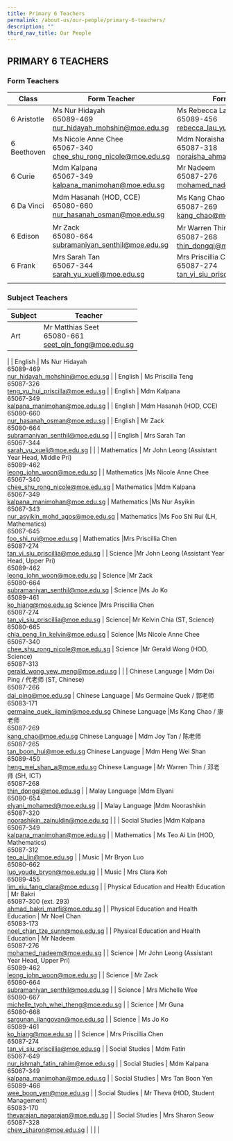 ```yaml
---
title: Primary 6 Teachers
permalink: /about-us/our-people/primary-6-teachers/
description: ""
third_nav_title: Our People
---
```

## PRIMARY 6 TEACHERS

### Form Teachers

| Class | Form Teacher | Form Teacher |
|---|---|---|
| 6 Aristotle | Ms Nur Hidayah<br>65089-469<br>[nur\_hidayah\_mohshin@moe.edu.sg](mailto:nur\_hidayah\_mohshin@moe.edu.sg) |Ms Rebecca Lau (ST, Music)<br>65089-456<br>[rebecca\_lau\_yuen\_sun@moe.edu.sg](mailto:rebecca\_lau\_yuen\_sun@moe.edu.sg) |
| 6 Beethoven | Ms Nicole Anne Chee<br>65067-340<br>[chee\_shu\_rong\_nicole@moe.edu.sg](mailto:chee\_shu\_rong\_nicole@moe.edu.sg) | Mdm Noraisha<br>65087-318<br>[noraisha\_ahmad@moe.edu.sg](mailto:noraisha\_ahmad@moe.edu.sg) |
| 6 Curie | Mdm Kalpana<br>65067-349<br>[kalpana\_manimohan@moe.edu.sg](mailto:kalpana\_manimohan@moe.edu.sg) | Mr Nadeem<br>65087-276<br>[mohamed\_nadeem@moe.edu.sg](mailto:mohamed\_nadeem@moe.edu.sg) |
| 6 Da Vinci |Mdm Hasanah (HOD, CCE)<br>65080-660<br>[nur\_hasanah\_osman@moe.edu.sg](mailto:nur\_hasanah\_osman@moe.edu.sg) | Ms Kang Chao / 康老师<br>65087-269<br>[kang\_chao@moe.edu.sg](mailto:kang\_chao@moe.edu.sg) |
| 6 Edison | Mr Zack<br>65080-664<br>[subramaniyan\_senthil@moe.edu.sg](mailto:subramaniyan\_senthil@moe.edu.sg) | Mr Warren Thin / 邓老师 (SH, ICT)<br>65087-268<br>[thin\_dongqi@moe.edu.sg](mailto:thin\_dongqi@moe.edu.sg) |
| 6 Frank | Mrs Sarah Tan<br>65067-344<br>[sarah\_yu\_xueli@moe.edu.sg](mailto:sarah\_yu\_xueli@moe.edu.sg) |Mrs Priscillia Chen<br>65087-274<br>[tan\_yi\_siu\_priscillia@moe.edu.sg](mailto:tan\_yi\_siu\_priscillia@moe.edu.sg) |
| | | |

### Subject Teachers

| Subject | Teacher |
|---|---|
| Art | Mr Matthias Seet<br>65080-661<br>[seet_qin_fong@moe.edu.sg](mailto:seet_qin_fong@moe.edu.sg) |
|
| English | Ms Nur Hidayah<br>65089-469<br>[nur\_hidayah\_mohshin@moe.edu.sg](mailto:nur\_hidayah\_mohshin@moe.edu.sg) |
| English | Ms Priscilla Teng<br>65087-326<br>[teng\_yu\_hui\_priscilla@moe.edu.sg](mailto:teng\_yu\_hui\_priscilla@moe.edu.sg) |
| English | Mdm Kalpana<br>65067-349<br>[kalpana\_manimohan@moe.edu.sg](mailto:kalpana\_manimohan@moe.edu.sg) |
| English | Mdm Hasanah (HOD, CCE)<br>65080-660<br>[nur\_hasanah\_osman@moe.edu.sg](mailto:nur\_hasanah\_osman@moe.edu.sg) |
| English | Mr Zack<br>65080-664<br>[subramaniyan\_senthil@moe.edu.sg](mailto:subramaniyan\_senthil@moe.edu.sg) |
| English | Mrs Sarah Tan<br>65067-344<br>[sarah\_yu\_xueli@moe.edu.sg](mailto:sarah\_yu\_xueli@moe.edu.sg) |
|
| Mathematics | Mr John Leong (Assistant Year Head, Middle Pri)<br>65089-462<br>[leong\_john\_woon@moe.edu.sg](mailto:leong\_john\_woon@moe.edu.sg) |
| Mathematics |Ms Nicole Anne Chee<br>65067-340<br>[chee\_shu\_rong\_nicole@moe.edu.sg](mailto:chee\_shu\_rong\_nicole@moe.edu.sg) |
Mathematics |Mdm Kalpana<br>65067-349<br>[kalpana\_manimohan@moe.edu.sg](mailto:chee\_shu\_rong\_nicole@moe.edu.sg) |
Mathematics |Ms Nur Asyikin<br>65067-343<br>[nur\_asyikin\_mohd\_agos@moe.edu.sg](mailto:nur\_asyikin\_mohd\_agos@moe.edu.sg) |
Mathematics |Ms Foo Shi Rui (LH, Mathematics)<br>65067-645<br>[foo\_shi\_rui@moe.edu.sg](mailto:foo\_shi\_rui@moe.edu.sg) |
Mathematics |Mrs Priscillia Chen<br>65087-274<br>[tan\_yi\_siu\_priscillia@moe.edu.sg](mailto:tan\_yi\_siu\_priscillia@moe.edu.sg) |
|
Science |Mr John Leong (Assistant Year Head, Upper Pri)<br>65089-462<br>[leong\_john\_woon@moe.edu.sg](mailto:leong\_john\_woon@moe.edu.sg) |
Science |Mr Zack<br>65080-664<br>[subramaniyan\_senthil@moe.edu.sg](mailto:subramaniyan\_senthil@moe.edu.sg) |
Science |Ms Jo Ko<br>65089-461<br>[ko\_hiang@moe.edu.sg](mailto:vko\_hiang@moe.edu.sg) 
Science |Mrs Priscillia Chen<br>65087-274<br>[tan\_yi\_siu\_priscillia@moe.edu.sg](mailto:tan\_yi\_siu\_priscillia@moe.edu.sg) |
Science| Mr Kelvin Chia (ST, Science)<br>65080-665<br>[chia\_peng\_lin\_kelvin@moe.edu.sg](mailto:chia\_peng\_lin\_kelvin@moe.edu.sg) |
Science |Ms Nicole Anne Chee<br>65067-340<br>[chee\_shu\_rong\_nicole@moe.edu.sg](mailto:chee\_shu\_rong\_nicole@moe.edu.sg) |
Science |Mr Gerald Wong (HOD, Science)<br>65087-313<br>[gerald\_wong\_yew\_meng@moe.edu.sg](mailto:gerald\_wong\_yew\_meng@moe.edu.sg) |
|
| Chinese Language | Mdm Dai Ping / 代老师 (ST, Chinese)<br>65087-266<br>[dai\_ping@moe.edu.sg](mailto:dai\_ping@moe.edu.sg) |
Chinese Language | Ms Germaine Quek / 郭老师<br>65083-171<br>[germaine\_quek\_jiamin@moe.edu.sg](mailto:germaine\_quek\_jiamin@moe.edu.sg) 
Chinese Language |Ms Kang Chao / 康老师<br>65087-269<br>[kang\_chao@moe.edu.sg](mailto:kang\_chao@moe.edu.sg) 
Chinese Language | Mdm Joy Tan / 陈老师<br>65087-265<br>[tan\_boon\_hui@moe.edu.sg](mailto:tan\_boon\_hui@moe.edu.sg) 
Chinese Language | Mdm Heng Wei Shan<br>65089-450<br>[heng\_wei\_shan\_a@moe.edu.sg](mailto:heng\_wei\_shan\_a@moe.edu.sg) 
Chinese Language | Mr Warren Thin / 邓老师 (SH, ICT)<br>65087-268<br>[thin\_dongqi@moe.edu.sg](mailto:thin\_dongqi@moe.edu.sg) 
|
| Malay Language |Mdm Elyani<br>65080-654<br>[elyani\_mohamed@moe.edu.sg](mailto:elyani\_mohamed@moe.edu.sg) |
| Malay Language  |Mdm Noorashikin<br>65087-320<br>[noorashikin\_zainuldin@moe.edu.sg](mailto:noorashikin\_zainuldin@moe.edu.sg) |
|
| Social Studies |Mdm Kalpana<br>65067-349<br>[kalpana\_manimohan@moe.edu.sg](mailto:kalpana\_manimohan@moe.edu.sg) |
| Mathematics | Ms Teo Ai Lin (HOD, Mathematics)<br>65087-312<br>[teo_ai_lin@moe.edu.sg](mailto:teo_ai_lin@moe.edu.sg) |
| Music | Mr Bryon Luo<br>65080-662<br>[luo_youde_bryon@moe.edu.sg](mailto:luo_youde_bryon@moe.edu.sg) |
| Music | Mrs Clara Koh<br>65089-455<br>[lim_xiu_fang_clara@moe.edu.sg](mailto:lim_xiu_fang_clara@moe.edu.sg) |
| Physical Education and Health Education | Mr Bakri<br>65087-300 (ext. 293)<br>[ahmad_bakri_marfi@moe.edu.sg](mailto:ahmad_bakri_marfi@moe.edu.sg) |
| Physical Education and Health Education | Mr Noel Chan<br>65083-173<br>[noel_chan_tze_sunn@moe.edu.sg](mailto:noel_chan_tze_sunn@moe.edu.sg) |
| Physical Education and Health Education | Mr Nadeem<br>65087-276<br>[mohamed_nadeem@moe.edu.sg](mailto:mohamed_nadeem@moe.edu.sg) |
| Science | Mr John Leong (Assistant Year Head, Upper Pri)<br>65089-462<br>[leong_john_woon@moe.edu.sg](mailto:leong_john_woon@moe.edu.sg) |
| Science | Mr Zack<br>65080-664<br>[subramaniyan_senthil@moe.edu.sg](mailto:subramaniyan_senthil@moe.edu.sg) |
| Science | Mrs Michelle Wee<br>65080-667<br>[michelle_tyoh_whei_theng@moe.edu.sg](mailto:michelle_tyoh_whei_theng@moe.edu.sg) |
| Science | Mr Guna<br>65080-668<br>[sargunan_ilangovan@moe.edu.sg](mailto:sargunan_ilangovan@moe.edu.sg) |
| Science | Ms Jo Ko<br>65089-461<br>[ko_hiang@moe.edu.sg](mailto:ko_hiang@moe.edu.sg) |
| Science  | Mrs Priscillia Chen<br>65087-274<br>[tan_yi_siu_priscillia@moe.edu.sg](mailto:tan_yi_siu_priscillia@moe.edu.sg) |
| Social Studies  | Mdm Fatin<br>65067-649<br>[nur_ishmah_fatin_rahim@moe.edu.sg](mailto:nur_ishmah_fatin_rahim@moe.edu.sg) |
| Social Studies | Mdm Kalpana<br>65067-349<br>[kalpana_manimohan@moe.edu.sg](mailto:kalpana_manimohan@moe.edu.sg) |
| Social Studies | Mrs Tan Boon Yen<br>65089-466<br>[wee_boon_yen@moe.edu.sg](mailto:wee_boon_yen@moe.edu.sg) |
| Social Studies | Mr Theva (HOD, Student Management)<br>65083-170<br>[thevarajan_nagarajan@moe.edu.sg](mailto:thevarajan_nagarajan@moe.edu.sg) |
| Social Studies | Mrs Sharon Seow<br>65087-328<br>[chew_sharon@moe.edu.sg](mailto:chew_sharon@moe.edu.sg) |
| | |